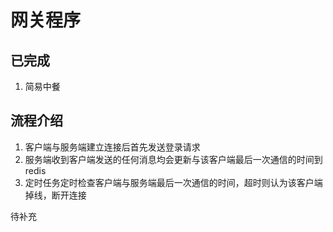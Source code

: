 # 网关程序

## 已完成

1. 简易中餐

## 流程介绍

1. 客户端与服务端建立连接后首先发送登录请求
1. 服务端收到客户端发送的任何消息均会更新与该客户端最后一次通信的时间到 redis
1. 定时任务定时检查客户端与服务端最后一次通信的时间，超时则认为该客户端掉线，断开连接

待补充
